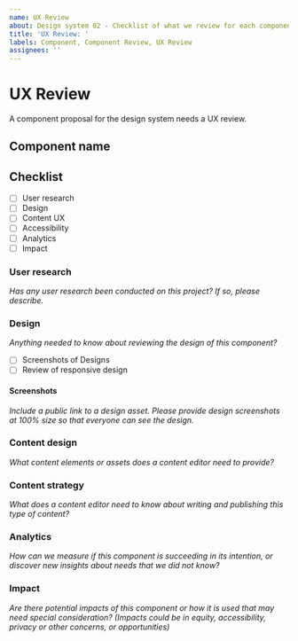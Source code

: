 ```yaml
---
name: UX Review
about: Design system 02 - Checklist of what we review for each component
title: 'UX Review: '
labels: Component, Component Review, UX Review
assignees: ''
---
```


# UX Review

A component proposal for the design system needs a UX review.

## Component name


## Checklist
- [ ] User research
- [ ] Design
- [ ] Content UX
- [ ] Accessibility
- [ ] Analytics
- [ ] Impact

### User research
*Has any user research been conducted on this project? If so, please describe.*

### Design
*Anything needed to know about reviewing the design of this component?*

- [ ] Screenshots of Designs
- [ ] Review of responsive design

#### Screenshots
*Include a public link to a design asset. Please provide design screenshots at 100% size so that everyone can see the design.* 

### Content design 
*What content elements or assets does a content editor need to provide?*

### Content strategy
*What does a content editor need to know about writing and publishing this type of content?*

### Analytics
*How can we measure if this component is succeeding in its intention, or discover new insights about needs that we did not know?*

### Impact
*Are there potential impacts of this component or how it is used that may need special consideration? (Impacts could be in equity, accessibility, privacy or other concerns, or opportunities)*
